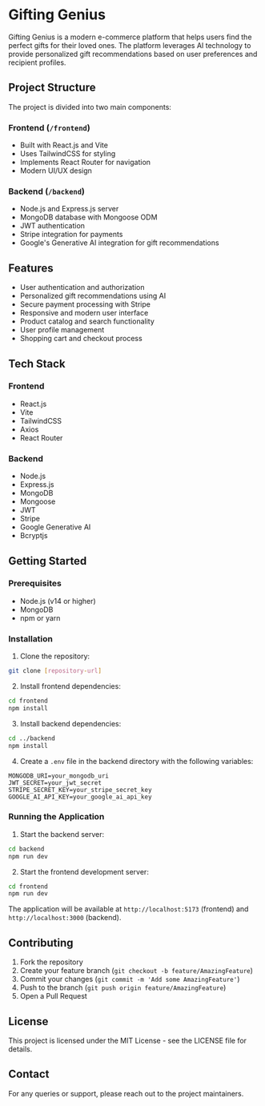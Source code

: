 # Gifting Genius

Gifting Genius is a modern e-commerce platform that helps users find the perfect gifts for their loved ones. The platform leverages AI technology to provide personalized gift recommendations based on user preferences and recipient profiles.

## Project Structure

The project is divided into two main components:

### Frontend (`/frontend`)
- Built with React.js and Vite
- Uses TailwindCSS for styling
- Implements React Router for navigation
- Modern UI/UX design

### Backend (`/backend`)
- Node.js and Express.js server
- MongoDB database with Mongoose ODM
- JWT authentication
- Stripe integration for payments
- Google's Generative AI integration for gift recommendations

## Features

- User authentication and authorization
- Personalized gift recommendations using AI
- Secure payment processing with Stripe
- Responsive and modern user interface
- Product catalog and search functionality
- User profile management
- Shopping cart and checkout process

## Tech Stack

### Frontend
- React.js
- Vite
- TailwindCSS
- Axios
- React Router

### Backend
- Node.js
- Express.js
- MongoDB
- Mongoose
- JWT
- Stripe
- Google Generative AI
- Bcryptjs

## Getting Started

### Prerequisites
- Node.js (v14 or higher)
- MongoDB
- npm or yarn

### Installation

1. Clone the repository:
```bash
git clone [repository-url]
```

2. Install frontend dependencies:
```bash
cd frontend
npm install
```

3. Install backend dependencies:
```bash
cd ../backend
npm install
```

4. Create a `.env` file in the backend directory with the following variables:
```
MONGODB_URI=your_mongodb_uri
JWT_SECRET=your_jwt_secret
STRIPE_SECRET_KEY=your_stripe_secret_key
GOOGLE_AI_API_KEY=your_google_ai_api_key
```

### Running the Application

1. Start the backend server:
```bash
cd backend
npm run dev
```

2. Start the frontend development server:
```bash
cd frontend
npm run dev
```

The application will be available at `http://localhost:5173` (frontend) and `http://localhost:3000` (backend).

## Contributing

1. Fork the repository
2. Create your feature branch (`git checkout -b feature/AmazingFeature`)
3. Commit your changes (`git commit -m 'Add some AmazingFeature'`)
4. Push to the branch (`git push origin feature/AmazingFeature`)
5. Open a Pull Request

## License

This project is licensed under the MIT License - see the LICENSE file for details.

## Contact

For any queries or support, please reach out to the project maintainers. 